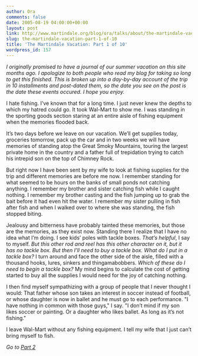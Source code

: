 ```yaml
---
author: Ora
comments: false
date: 2005-08-19 04:00:00+00:00
layout: post
link: http://www.martindale.org/blog/ora/talks/about/the-martindale-vacation-part-1-of-10
slug: the-martindale-vacation-part-1-of-10
title: 'The Martindale Vacation: Part 1 of 10'
wordpress_id: 157
---
```


_I originally promised to have a journal of our summer vacation on this site months ago. I apologize to both people who read my blog for taking so long to get this finished. This is broken up into a day-by-day account of the trip in 10 installments and post-dated them, so the date you see on the post is the date these events occured. I hope you enjoy._  
  
I hate fishing. I’ve known that for a long time. I just never knew the depths to which my hatred could go. It took Wal-Mart to show me. I was standing in the sporting goods section staring at an entire aisle of fishing equipment when the memories flooded back.  
  
It’s two days before we leave on our vacation. We’ll get supplies today, groceries tomorrow, pack up the car and in two weeks we will have memories of standing atop the Great Smoky Mountains, touring the largest private home in the country and a father full of trepidation trying to catch his intrepid son on the top of Chimney Rock.   
  
But right now I have been sent by my wife to look at fishing supplies for the trip and different memories are before me now. I remember standing for what seemed to be hours on the banks of small ponds not catching anything. I remember my brother and sister catching fish while I caught nothing. I remember my brother casting and the fish jumping up to grab the bait before it had even hit the water. I remember my sister pulling in fish after fish and when I walked over to where she was standing, the fish stopped biting.  
  
Jealousy and bitterness have probably tainted these memories, but those are the memories, as they exist now. Standing there I realize that I have no idea what I’m doing. I see kids’ poles with tackle boxes. _That’s helpful_, I say to myself. _But this other rod and reel has this other character on it, but it has no tackle box. But then I’ll need to buy a tackle box. What do I put in a tackle box?_ I turn around and face the other side of the aisle, filled with a thousand hooks, lures, sinkers and thingamabobbers. _Which of these do I need to begin a tackle box?_ My mind begins to calculate the cost of getting started to buy all the supplies I would need for the joy of catching nothing.  
  
I then find myself sympathizing with a group of people that I never thought I would: That father whose son takes an interest in soccer instead of football, or whose daughter is now in ballet and he must go to each performance. "I have nothing in common with those guys," I say. "I don’t mind if my son likes soccer or painting. Or a daughter who likes ballet. As long as it’s not fishing."  
  
I leave Wal-Mart without any fishing equipment. I tell my wife that I just can’t bring myself to fish.  
  
_Go to [Part 2](/2005/08/martindale-vacation-part-2-of-10.asp)_
